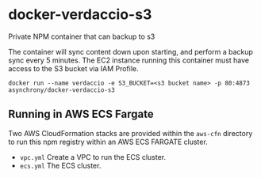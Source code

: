 # docker-verdaccio-s3

Private NPM container that can backup to s3

The container will sync content down upon starting, and perform a backup sync every 5 minutes. The EC2 instance running this container must have access to the S3 bucket via IAM Profile.

```
docker run --name verdaccio -e S3_BUCKET=<s3 bucket name> -p 80:4873 asynchrony/docker-verdaccio-s3
```

## Running in AWS ECS Fargate

Two AWS CloudFormation stacks are provided within the `aws-cfn` directory to run this npm registry within an AWS ECS FARGATE cluster.

- `vpc.yml` Create a VPC to run the ECS cluster.
- `ecs.yml` The ECS cluster.

